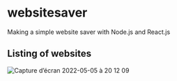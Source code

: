 # websitesaver
Making a simple website saver with Node.js and React.js

## Listing of websites
![Capture d’écran 2022-05-05 à 20 12 09](https://user-images.githubusercontent.com/45339466/166987278-d55031c4-33c1-46b5-8553-8434ea4717b1.png)
